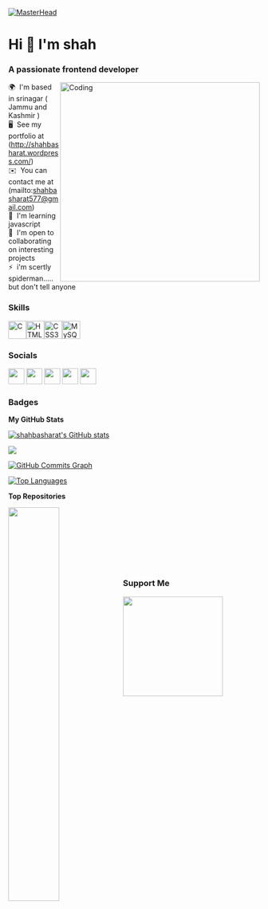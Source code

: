  
 [![MasterHead](http://fispl.in/image/Website1.gif)](http://fispl.in/)
 <h1 align="centre"> Hi 👋 I'm shah </h1>
 <h3 align="centre">  A passionate frontend developer </h3>
 
 <img align="right" alt="Coding" width="400" src="https://cdn.dribbble.com/users/1162077/screenshots/3848914/programmer.gif">
 
 🌍  I'm based in srinagar ( Jammu and Kashmir )<br>
🖥️  See my portfolio at (http://shahbasharat.wordpress.com/)<br>
✉️  You can contact me at (mailto:shahbasharat577@gmail.com)<br>
🧠  I'm learning javascript<br>
🤝  I'm open to collaborating on interesting projects<br>
⚡  i'm scertly spiderman..... but don't tell anyone<br>

### Skills

<p align="left"><a href="https://docs.microsoft.com/en-us/cpp/?view=msvc-170" target="_blank" rel="noreferrer"><img src="https://raw.githubusercontent.com/danielcranney/readme-generator/main/public/icons/skills/c-colored.svg" width="36" height="36" alt="C" /></a><a href="https://developer.mozilla.org/en-US/docs/Glossary/HTML5" target="_blank" rel="noreferrer"><img src="https://raw.githubusercontent.com/danielcranney/readme-generator/main/public/icons/skills/html5-colored.svg" width="36" height="36" alt="HTML5" /></a><a href="https://www.w3.org/TR/CSS/#css" target="_blank" rel="noreferrer"><img src="https://raw.githubusercontent.com/danielcranney/readme-generator/main/public/icons/skills/css3-colored.svg" width="36" height="36" alt="CSS3" /></a><a href="https://www.mysql.com/" target="_blank" rel="noreferrer"><img src="https://raw.githubusercontent.com/danielcranney/readme-generator/main/public/icons/skills/mysql-colored.svg" width="36" height="36" alt="MySQL" /></a></p>

### Socials

<p align="left"> <a href="https://www.facebook.com/shahbasharat577" target="_blank" rel="noreferrer"><img src="https://raw.githubusercontent.com/danielcranney/readme-generator/main/public/icons/socials/facebook.svg" width="32" height="32" /></a> <a href="https://www.github.com/shahbasharat" target="_blank" rel="noreferrer"><img src="https://raw.githubusercontent.com/danielcranney/readme-generator/main/public/icons/socials/github-dark.svg" width="32" height="32" /></a> <a href="https://shah577.hashnode.dev" target="_blank" rel="noreferrer"><img src="https://raw.githubusercontent.com/danielcranney/readme-generator/main/public/icons/socials/hashnode.svg" width="32" height="32" /></a> <a href="https://www.linkedin.com/in/shah-basharat-198b09142" target="_blank" rel="noreferrer"><img src="https://raw.githubusercontent.com/danielcranney/readme-generator/main/public/icons/socials/linkedin.svg" width="32" height="32" /></a> <a href="https://www.twitter.com/shahbasharat577" target="_blank" rel="noreferrer"><img src="https://raw.githubusercontent.com/danielcranney/readme-generator/main/public/icons/socials/twitter.svg" width="32" height="32" /></a></p>

### Badges


<b>My GitHub Stats</b>

<a href="http://www.github.com/shahbasharat"><img src="https://github-readme-stats.vercel.app/api?username=shahbasharat&show_icons=true&hide=&count_private=true&title_color=0891b2&text_color=ffffff&icon_color=0891b2&bg_color=000000&hide_border=true&show_icons=true" alt="shahbasharat's GitHub stats" /></a>

<a href="http://www.github.com/shahbasharat"><img src="https://github-readme-streak-stats.herokuapp.com/?user=shahbasharat&stroke=ffffff&background=000000&ring=0891b2&fire=0891b2&currStreakNum=ffffff&currStreakLabel=0891b2&sideNums=ffffff&sideLabels=ffffff&dates=ffffff&hide_border=true" /></a>

<a href="http://www.github.com/shahbasharat"><img src="https://activity-graph.herokuapp.com/graph?username=shahbasharat&bg_color=000000&color=ffffff&line=0891b2&point=ffffff&area_color=000000&area=true&hide_border=true&custom_title=GitHub%20Commits%20Graph" alt="GitHub Commits Graph" /></a>

<a href="https://github.com/shahbasharat" align="left"><img src="https://github-readme-stats.vercel.app/api/top-langs/?username=shahbasharat&langs_count=10&title_color=0891b2&text_color=ffffff&icon_color=0891b2&bg_color=000000&hide_border=true&locale=en&custom_title=Top%20%Languages" alt="Top Languages" /></a>

<b>Top Repositories</b>

<div width="100%" align="center"><a href="https://github.com/shahbasharat/sb" align="left"><img align="left" width="45%" src="https://github-readme-stats.vercel.app/api/pin/?username=shahbasharat&repo=sb&title_color=0891b2&text_color=ffffff&icon_color=0891b2&bg_color=000000&hide_border=true&locale=en" /></a></div><br /><br /><br /><br /><br /><br /><br />

### Support Me

<a href="https://www.buymeacoffee.com/shahbasharat"><img src="https://cdn.buymeacoffee.com/buttons/v2/default-yellow.png" width="200" /></a>
